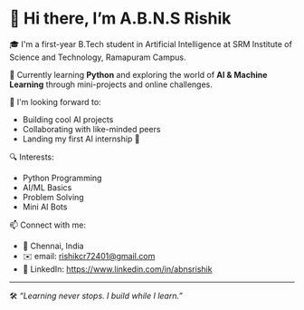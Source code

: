 # 👋 Hi there, I’m A.B.N.S Rishik

🎓 I'm a first-year B.Tech student in Artificial Intelligence at SRM Institute of Science and Technology, Ramapuram Campus.

🌱 Currently learning **Python** and exploring the world of **AI & Machine Learning** through mini-projects and online challenges.

🚀 I'm looking forward to:
- Building cool AI projects
- Collaborating with like-minded peers
- Landing my first AI internship 💼

🔍 Interests:
- Python Programming
- AI/ML Basics
- Problem Solving
- Mini AI Bots

📫 Connect with me:
- 📍 Chennai, India
- ✉️ email: rishikcr72401@gmail.com
- 🔗 LinkedIn: https://www.linkedin.com/in/abnsrishik

---
🛠️ *“Learning never stops. I build while I learn.”*

